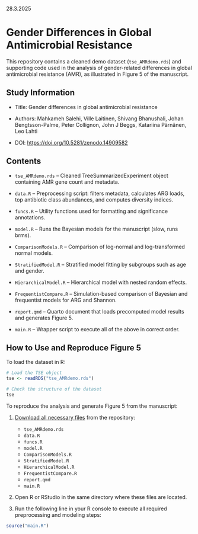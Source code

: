 28.3.2025

# Gender Differences in Global Antimicrobial Resistance

This repository contains a cleaned demo dataset (`tse_AMRdemo.rds`) and supporting code used in the analysis of gender-related differences in global antimicrobial resistance (AMR), as illustrated in Figure 5 of the manuscript.

## Study Information

-   Title: Gender differences in global antimicrobial resistance

-   Authors: Mahkameh Salehi, Ville Laitinen, Shivang Bhanushali, Johan Bengtsson-Palme, Peter Collignon, John J Beggs, Katariina Pärnänen, Leo Lahti

-   DOI: <https://doi.org/10.5281/zenodo.14909582>

## Contents

-   `tse_AMRdemo.rds` – Cleaned TreeSummarizedExperiment object containing AMR gene count and metadata.

-   `data.R` – Preprocessing script: filters metadata, calculates ARG loads, top antibiotic class abundances, and computes diversity indices.

-   `funcs.R` – Utility functions used for formatting and significance annotations.

-   `model.R` – Runs the Bayesian models for the manuscript (slow, runs brms).

-   `ComparisonModels.R` – Comparison of log-normal and log-transformed normal models.

-   `StratifiedModel.R` – Stratified model fitting by subgroups such as age and gender.

-   `HierarchicalModel.R` – Hierarchical model with nested random effects.

-   `FrequentistCompare.R` – Simulation-based comparison of Bayesian and frequentist models for ARG and Shannon.

-   `report.qmd` – Quarto document that loads precomputed model results and generates Figure 5.

-    `main.R` – Wrapper script to execute all of the above in correct order.

## How to Use and Reproduce Figure 5

To load the dataset in R:

``` r
# Load the TSE object
tse <- readRDS("tse_AMRdemo.rds")

# Check the structure of the dataset
tse
```

To reproduce the analysis and generate Figure 5 from the manuscript:

1.  [Download all necessary files](https://github.com/microbiome/data/blob/main/Salehi2025) from the repository:

    - `tse_AMRdemo.rds`
    - `data.R`
    - `funcs.R`
    - `model.R`
    - `ComparisonModels.R`
    - `StratifiedModel.R`
    - `HierarchicalModel.R`
    - `FrequentistCompare.R`
    - `report.qmd`
    - `main.R`

2.  Open R or RStudio in the same directory where these files are located.

3. Run the following line in your R console to execute all required preprocessing and modeling steps:

```r
source("main.R")
```
